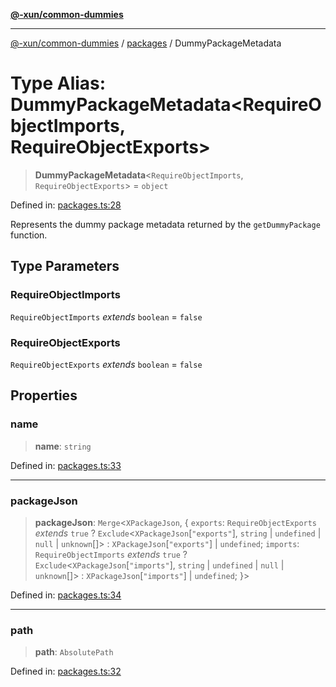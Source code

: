 [**@-xun/common-dummies**](../../README.md)

***

[@-xun/common-dummies](../../README.md) / [packages](../README.md) / DummyPackageMetadata

# Type Alias: DummyPackageMetadata\<RequireObjectImports, RequireObjectExports\>

> **DummyPackageMetadata**\<`RequireObjectImports`, `RequireObjectExports`\> = `object`

Defined in: [packages.ts:28](https://github.com/Xunnamius/test-utils/blob/3b435a2b1221c04401a80fa8bae8755ff8a9fcb3/packages/common-dummies/src/packages.ts#L28)

Represents the dummy package metadata returned by the `getDummyPackage`
function.

## Type Parameters

### RequireObjectImports

`RequireObjectImports` *extends* `boolean` = `false`

### RequireObjectExports

`RequireObjectExports` *extends* `boolean` = `false`

## Properties

### name

> **name**: `string`

Defined in: [packages.ts:33](https://github.com/Xunnamius/test-utils/blob/3b435a2b1221c04401a80fa8bae8755ff8a9fcb3/packages/common-dummies/src/packages.ts#L33)

***

### packageJson

> **packageJson**: `Merge`\<`XPackageJson`, \{ `exports`: `RequireObjectExports` *extends* `true` ? `Exclude`\<`XPackageJson`\[`"exports"`\], `string` \| `undefined` \| `null` \| `unknown`[]\> : `XPackageJson`\[`"exports"`\] \| `undefined`; `imports`: `RequireObjectImports` *extends* `true` ? `Exclude`\<`XPackageJson`\[`"imports"`\], `string` \| `undefined` \| `null` \| `unknown`[]\> : `XPackageJson`\[`"imports"`\] \| `undefined`; \}\>

Defined in: [packages.ts:34](https://github.com/Xunnamius/test-utils/blob/3b435a2b1221c04401a80fa8bae8755ff8a9fcb3/packages/common-dummies/src/packages.ts#L34)

***

### path

> **path**: `AbsolutePath`

Defined in: [packages.ts:32](https://github.com/Xunnamius/test-utils/blob/3b435a2b1221c04401a80fa8bae8755ff8a9fcb3/packages/common-dummies/src/packages.ts#L32)
